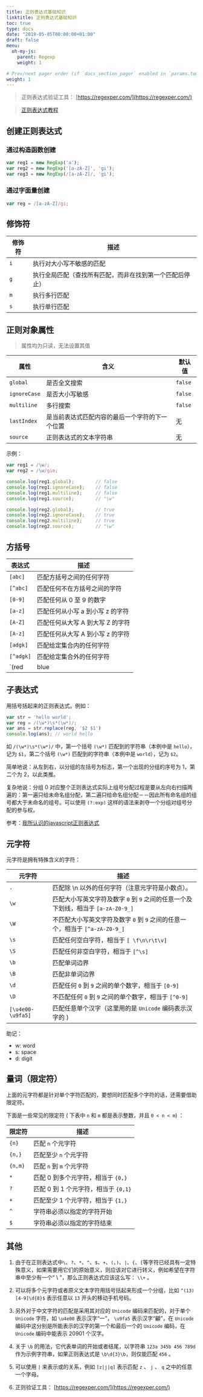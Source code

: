 ```yaml
---
title: 正则表达式基础知识
linktitle: 正则表达式基础知识
toc: true
type: docs
date: "2019-05-05T00:00:00+01:00"
draft: false
menu:
  oh-my-js:
    parent: Regexp
    weight: 1

# Prev/next pager order (if `docs_section_pager` enabled in `params.toml`)
weight: 1
---
```


>正则表达式验证工具： [https://regexper.com/](https://regexper.com/)

> [正则表达式教程](https://github.com/ziishaned/learn-regex/blob/master/translations/README-cn.md)

## 创建正则表达式

### 通过构造函数创建

```js
var reg1 = new RegExp('a');
var reg2 = new RegExp('[a-zA-Z]', 'gi');
var reg3 = new RegExp(/[a-zA-Z]/, 'gi');
```

### 通过字面量创建

```js
var reg = /[a-zA-Z]/gi;
```

## 修饰符

修饰符 | 描述
--- | ---
`i` | 执行对大小写不敏感的匹配
`g` | 执行全局匹配（查找所有匹配，而非在找到第一个匹配后停止）
`m` | 执行多行匹配
`s` | 执行单行匹配

## 正则对象属性

> 属性均为只读，无法设置其值

| 属性        |  含义                 | 默认值 |
| ---         | ---                  | --- |
| `global`    | 是否全文搜索          | `false` |
| `ignoreCase` | 是否大小写敏感        | `false` |
| `multiline` | 多行搜索              | `false` |
| `lastIndex` | 是当前表达式匹配内容的最后一个字符的下一个位置| 无 |
| `source`    | 正则表达式的文本字符串  | 无 |

示例：

```js
var reg1 = /\w/;
var reg2 = /\w/gim;

console.log(reg1.global);        // false
console.log(reg1.ignoreCase);    // false
console.log(reg1.multiline);     // false
console.log(reg1.source);        // "\w"

console.log(reg2.global);        // true
console.log(reg2.ignoreCase);    // true
console.log(reg2.multiline);     // true
console.log(reg2.source);        // "\w"
```

## 方括号

| 表达式    | 描述 |
| ---       | --- |
| `[abc]` | 匹配方括号之间的任何字符 |
| `[^abc]` | 匹配任何不在方括号之间的字符 |
| `[0-9]` | 匹配任何从 0 至 9 的数字 |
| `[a-z]` | 匹配任何从小写 a 到小写 z 的字符 |
| `[A-Z]` | 匹配任何从大写 A 到大写 Z 的字符 |
| `[A-z]` | 	匹配任何从大写 A 到小写 z 的字符 |
| `[adgk]` | 匹配给定集合内的任何字符 |
| `[^adgk]` | 匹配给定集合外的任何字符 |
| `(red|blue|green)` | 	匹配任何指定的选项 |

## 子表达式

用括号括起来的正则表达式。例如：

```js
var str = 'hello world';
var reg = /(\w*)\s*(\w*)/;
var ans = str.replace(reg, '$2 $1')
console.log(ans); // world hello
```

如 `/(\w*)\s*(\w*)/` 中，第一个括号 `(\w*)` 匹配到的字符串（本例中是 `hello`），记为 `$1`，第二个括号 `(\w*)` 匹配到的字符串（本例中是 `world`），记为 `$2`。

简单地说：从左到右，以分组的左括号为标志，第一个出现的分组的序号为 1，第二个为 2，以此类推。

复杂地说：分组 0 对应整个正则表达式实际上组号分配过程是要从左向右扫描两遍的：第一遍只给未命名组分配，第二遍只给命名组分配－－因此所有命名组的组号都大于未命名的组号。可以使用 `(?:exp)` 这样的语法来剥夺一个分组对组号分配的参与权。

参考：[我所认识的javascript正则表达式](https://www.cnblogs.com/zichi/p/4343009.html)

## 元字符

元字符是拥有特殊含义的字符：

| 元字符    | 描述 |
| ---       | --- |
| `.`       | 匹配除 \n 以外的任何字符（注意元字符是小数点）。 |
| `\w`      | 匹配大小写英文字符及数字 `0` 到 `9` 之间的任意一个及下划线，相当于 `[a-zA-Z0-9_]` |
| `\W`      | 不匹配大小写英文字符及数字 `0` 到 `9` 之间的任意一个，相当于 `[^a-zA-Z0-9_]` |
| `\s`      | 匹配任何空白字符，相当于 `[ \f\n\r\t\v]` |
| `\S`      | 匹配任何非空白字符，相当于 `[^\s]` |
| `\b`      | 匹配单词边界 |
| `\B`      | 匹配非单词边界 |
| `\d`      | 匹配任何 `0` 到 `9` 之间的单个数字，相当于 `[0-9]` |
| `\D`      | 不匹配任何 `0` 到 `9` 之间的单个数字，相当于 `[^0-9]` |
| `[\u4e00-\u9fa5]` | 匹配任意单个汉字（这里用的是 `Unicode` 编码表示汉字的 ) |

助记：
+ w: word
+ s: space
+ d: digit

## 量词（限定符）

上面的元字符都是针对单个字符匹配的，要想同时匹配多个字符的话，还需要借助限定符。

下面是一些常见的限定符 ( 下表中 `n` 和 `m` 都是表示整数，并且 `0 < n < m`) ： 

| 限定符  | 描述                                 |
| ---     | ---                                  |
| `{n}`   | 匹配 `n` 个元字符                    |
| `{n,}`  | 匹配至少 `n` 个元字符                |
| `{n,m}` | 匹配 `n` 到 `m` 个元字符             |
| `*`     | 匹配 0 到多个元字符，相当于 `{0,}`   |
| `?`     | 匹配 0 到 1 个元字符，相当于 `{0,1}` |
| `+`     | 匹配至少 1 个元字符，相当于 `{1,}`   |
| `^`     | 字符串必须以指定的字符开始           |
| `$`     | 字符串必须以指定的字符结束           |

## 其他
1. 由于在正则表达式中`\`、`?`、`*`、`^`、`$`、`+`、`(`、`)`、`|`、`{`、`[`等字符已经具有一定特殊意义，如果需要用它们的原始意义，则应该对它进行转义，例如希望在字符串中至少有一个“ \ ”，那么正则表达式应该这么写： `\\+` 。

2. 可以将多个元字符或者原义文本字符用括号括起来形成一个分组，比如 `^(13)[4-9]\d{8}$` 表示任意以 `13` 开头的移动手机号码。

3. 另外对于中文字符的匹配是采用其对应的 `Unicode` 编码来匹配的，对于单个 `Unicode` 字符，如 `\u4e00` 表示汉字“一”， `\u9fa5`  表示汉字“龥”，在 `Unicode` 编码中这分别是所能表示的汉字的第一个和最后一个的 `Unicode` 编码，在 `Unicode` 编码中能表示 20901 个汉字。

4. 关于 `\b` 的用法，它代表单词的开始或者结尾，以字符串 `123a 345b 456 789d` 作为示例字符串，如果正则表达式是 `\b\d{3}\b`，则仅能匹配 `456` 。

5. 可以使用 `|` 来表示或的关系，例如 `[z|j|q]` 表示匹配 `z` 、 `j` 、 `q` 之中的任意一个字母。

6. 正则验证工具： [https://regexper.com/](https://regexper.com/)
